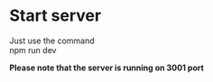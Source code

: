 # Start server

Just use the command<br/>
npm run dev

<b>Please note that the server is running on 3001 port</b>
